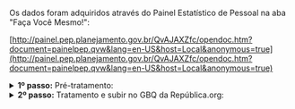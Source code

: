 <br> 
Os dados foram adquiridos através do Painel Estatístico de Pessoal na aba "Faça Você Mesmo!": 

[http://painel.pep.planejamento.gov.br/QvAJAXZfc/opendoc.htm?document=painelpep.qvw&lang=en-US&host=Local&anonymous=true](http://painel.pep.planejamento.gov.br/QvAJAXZfc/opendoc.htm?document=painelpep.qvw&lang=en-US&host=Local&anonymous=true)
<br>


<details>
  <summary><b> 1º passo:</b> Pré-tratamento: </summary>

Acesso em:

[https://github.com/Republica-org/Ecossistema-dados/blob/main/tratamento_GBQ/selecao_atracao/PEP_GF_ingressos.ipynb](https://github.com/Republica-org/Ecossistema-dados/blob/atualizacao_2024/pre_tratamento/tratamento_republica/PEP_pre_tratamento_carreiras_GF.R)

</details>
<details>
  <summary><b> 2º passo:</b> Tratamento e subir no GBQ da República.org:</summary>

Acesso em:

[https://github.com/Republica-org/Ecossistema-dados/blob/atualizacao_2024/tratamento_GBQ/estrutura_organizacional_carreiras/PEP_faixa_cargos.ipynb](https://github.com/Republica-org/Ecossistema-dados/blob/main/tratamento_GBQ/selecao_atracao/PEP_GF_ingressos.ipynb)

</details>
